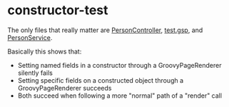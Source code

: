 # constructor-test
The only files that really matter are [PersonController](https://github.com/danduke/constructor-test/blob/master/grails-app/controllers/constructor/test/PersonController.groovy), [test.gsp](https://github.com/danduke/constructor-test/blob/master/grails-app/views/test.gsp), and [PersonService](https://github.com/danduke/constructor-test/blob/master/grails-app/services/constructor/test/PersonService.groovy).

Basically this shows that:
* Setting named fields in a constructor through a GroovyPageRenderer silently fails
* Setting specific fields on a constructed object through a GroovyPageRenderer succeeds
* Both succeed when following a more "normal" path of a "render" call
